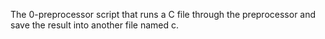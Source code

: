 The 0-preprocessor script that runs a C file through the preprocessor and save the result into another file named c.
